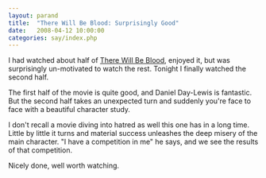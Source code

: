 ```yaml
---
layout: parand
title:  "There Will Be Blood: Surprisingly Good"
date:   2008-04-12 10:00:00
categories: say/index.php
---
```

I had watched about half of [There Will Be Blood](/web/20081227235805/http://www.imdb.com/title/tt0469494/), enjoyed it, but was surprisingly un-motivated to watch the rest. Tonight I finally watched the second half.

The first half of the movie is quite good, and Daniel Day-Lewis is fantastic. But the second half takes an unexpected turn and suddenly you're face to face with a beautiful character study.

I don't recall a movie diving into hatred as well this one has in a long time. Little by little it turns and material success unleashes the deep misery of the main character. "I have a competition in me" he says, and we see the results of that competition.

Nicely done, well worth watching.
